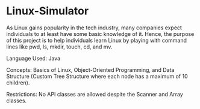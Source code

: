 # Linux-Simulator
As Linux gains popularity in the tech industry, many companies expect individuals to at least have some basic knowledge of it. Hence, the purpose of this project is to help individuals learn Linux by playing with command lines like pwd, ls, mkdir, touch, cd, and mv.

Language Used: Java

Concepts: Basics of Linux, Object-Oriented Programming, and Data Structure (Custom Tree Structure where each node has a maximum of 10 children).

Restrictions: No API classes are allowed despite the Scanner and Array classes.
